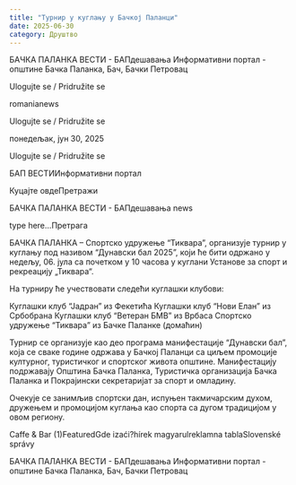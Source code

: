 ```yaml
---
title: "Турнир у куглању у Бачкој Паланци"
date: 2025-06-30
category: Друштво
---
```


БАЧКА ПАЛАНКА ВЕСТИ - БАПдешавања Информативни портал - општине Бачка Паланка, Бач, Бачки Петровац

Ulogujte se / Pridružite se

romanianews

Ulogujte se / Pridružite se

понедељак, јун 30, 2025

Ulogujte se / Pridružite se

БАП ВЕСТИИнформативни портал

Куцајте овдеПретражи

БАЧКА ПАЛАНКА ВЕСТИ - БАПдешавања news

type here...Претрага

БАЧКА ПАЛАНКА – Спортско удружење “Тиквара”, организује турнир у куглању под називом “Дунавски бал 2025”, који ће бити одржано у недељу, 06. јула са почетком у 10 часова у куглани Установе за спорт и рекреацију „Тиквара“.

На турниру ће учествовати следећи куглашки клубови:

Куглашки клуб “Јадран” из Фекетића
Куглашки клуб “Нови Елан” из Србобрана
Куглашки клуб “Ветеран БМВ” из Врбаса
Спортско удружење “Тиквара” из Бачке Паланке (домаћин)

Турнир се организује као део програма манифестације “Дунавски бал”, која се сваке године одржава у Бачкој Паланци са циљем промоције културног, туристичког и спортског живота општине. Манифестацију подржавају Општина Бачка Паланка, Туристичка организација Бачка Паланка и Покрајински секретаријат за спорт и омладину.


Очекује се занимљив спортски дан, испуњен такмичарским духом, дружењем и промоцијом куглања као спорта са дугом традицијом у овом региону.

Caffe & Bar (1)FeaturedGde izaći?hírek magyarulreklamna tablaSlovenské správy

БАЧКА ПАЛАНКА ВЕСТИ - БАПдешавања Информативни портал - општине Бачка Паланка, Бач, Бачки Петровац
